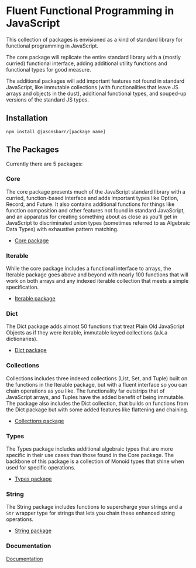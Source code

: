 # Fluent Functional Programming in JavaScript

This collection of packages is envisioned as a kind of standard library for functional programming in JavaScript.

The core package will replicate the entire standard library with a (mostly curried) functional interface, adding additional utility functions and functional types for good measure.

The additional packages will add important features not found in standard JavaScript, like immutable collections (with functionalities that leave JS arrays and objects in the dust), additional functional types, and souped-up versions of the standard JS types.

## Installation

```
npm install @jasonsbarr/[package name]
```

## The Packages

Currently there are 5 packages:

### Core

The core package presents much of the JavaScript standard library with a curried, function-based interface and adds important types like Option, Record, and Future. It also contains additional functions for things like function composition and other features not found in standard JavaScript, and an apparatus for creating something about as close as you'll get in JavaScript to discriminated union types (sometimes referred to as Algebraic Data Types) with exhaustive pattern matching.

- [Core package](https://github.com/jasonsbarr/functional/tree/main/packages/core)

### Iterable

While the core package includes a functional interface to arrays, the Iterable package goes above and beyond with nearly 100 functions that will work on both arrays and any indexed iterable collection that meets a simple specification.

- [Iterable package](https://github.com/jasonsbarr/functional/tree/main/packages/iterable)

### Dict

The Dict package adds almost 50 functions that treat Plain Old JavaScript Objects as if they were iterable, immutable keyed collections (a.k.a dictionaries).

- [Dict package](https://github.com/jasonsbarr/functional/tree/main/packages/dict)

### Collections

Collections includes three indexed collections (List, Set, and Tuple) built on the functions in the Iterable package, but with a fluent interface so you can chain operations as you like. The functionality far outstrips that of JavaScript arrays, and Tuples have the added benefit of being immutable. The package also includes the Dict collection, that builds on functions from the Dict package but with some added features like flattening and chaining.

- [Collections package](https://github.com/jasonsbarr/functional/tree/main/packages/collections)

### Types

The Types package includes additional algebraic types that are more specific in their use cases than those found in the Core package. The backbone of this package is a collection of Monoid types that shine when used for specific operations.

- [Types package](https://github.com/jasonsbarr/functional/tree/main/packages/types)

### String

The String package includes functions to supercharge your strings and a `Str` wrapper type for strings that lets you chain these enhanced string operations.

- [String package](https://github.com/jasonsbarr/functional/tree/main/packages/string)

### Documentation

[Documentation](https://github.com/jasonsbarr/functional/tree/main/docs)
